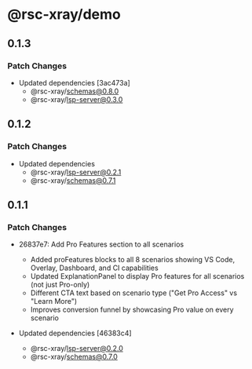 # @rsc-xray/demo

## 0.1.3

### Patch Changes

- Updated dependencies [3ac473a]
  - @rsc-xray/schemas@0.8.0
  - @rsc-xray/lsp-server@0.3.0

## 0.1.2

### Patch Changes

- Updated dependencies
  - @rsc-xray/lsp-server@0.2.1
  - @rsc-xray/schemas@0.7.1

## 0.1.1

### Patch Changes

- 26837e7: Add Pro Features section to all scenarios
  - Added proFeatures blocks to all 8 scenarios showing VS Code, Overlay, Dashboard, and CI capabilities
  - Updated ExplanationPanel to display Pro features for all scenarios (not just Pro-only)
  - Different CTA text based on scenario type ("Get Pro Access" vs "Learn More")
  - Improves conversion funnel by showcasing Pro value on every scenario

- Updated dependencies [46383c4]
  - @rsc-xray/lsp-server@0.2.0
  - @rsc-xray/schemas@0.7.0
